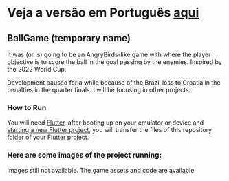 # Veja a versão em Português <a href="README-ptbr.md">aqui</a>

## BallGame (temporary name)

It was (or is) going to be an AngryBirds-like game with where the player objective is to score the ball in the goal passing by the enemies. Inspired by the 2022 World Cup.

Development paused for a while because of the Brazil loss to Croatia in the penalties in the quarter finals. I will be focusing in other projects.

### How to Run

You will need <a href="https://docs.flutter.dev/get-started/install">Flutter</a>, after booting up on your emulator or device and <a href="https://docs.flutter.dev/get-started/codelab">starting a new Flutter project</a>, you will transfer the files of this repository folder of your Flutter project. 

### Here are some images of the project running:

Images still not available. The game assets and code are available
